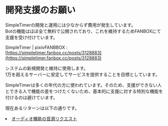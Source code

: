 # 開発支援のお願い

SimpleTimerの開発と運用には少なからず費用が発生しています。  
Botの機能はほぼ全て無料で公開されており、これを維持するためFANBOXにて支援を受け付けています。

SimpleTimer | pixivFANBBOX
: [https://simpletimer.fanbox.cc/posts/3128883](https://simpletimer.fanbox.cc/posts/3128883)

<procedure title="支援の使用用途">
<p>
システムの新規開発と維持に使用します。<br/>
1万を超えるサーバーに安定してサービスを提供することを目標としています。
</p>
</procedure>

<procedure title="リターンについて">
<p>
SimpleTimerは多くの年代の方に使われています。そのため、支援ができない人とできる人で機能の差をつけたくないため、基本的に支援に対する特別な機能を付けるのは避けています。<br/>
</p>
<p>現在あるリターンは以下の通りです。</p>
<list>
<li><a href="https://forms.gle/cQnT9PgrNrb7txET6">オーディオ機能の音源リクエスト</a></li>
</list>
</procedure>
